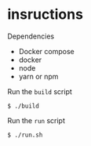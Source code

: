 # insructions

Dependencies

- Docker compose
- docker
- node
- yarn or npm

Run the `build` script

    $ ./build

Run the `run` script

    $ ./run.sh
